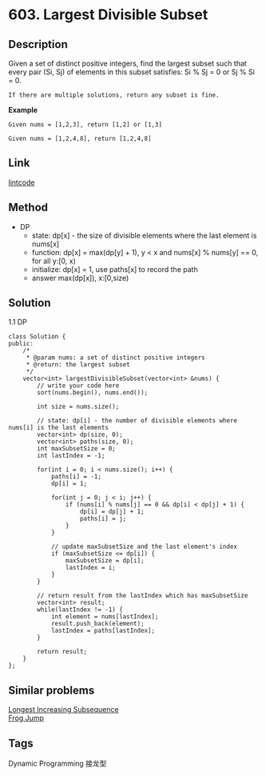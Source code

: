 # 603. Largest Divisible Subset

## Description
Given a set of distinct positive integers, find the largest subset such that every pair (Si, Sj) of elements in this subset satisfies: Si % Sj = 0 or Sj % Si = 0.
```
If there are multiple solutions, return any subset is fine.
```
**Example**  
```
Given nums = [1,2,3], return [1,2] or [1,3]

Given nums = [1,2,4,8], return [1,2,4,8]
```

## Link
[lintcode](https://www.lintcode.com/problem/largest-divisible-subsequence/)

## Method
* DP 
  * state: dp[x] - the size of divisible elements where the last element is nums[x]
  * function: dp[x] = max(dp[y] + 1), y < x and nums[x] % nums[y] == 0, for all y:[0, x)
  * initialize: dp[x] = 1, use paths[x] to record the path 
  * answer max(dp[x]), x:[0,size) 

## Solution
1.1 DP 
~~~
class Solution {
public:
    /*
     * @param nums: a set of distinct positive integers
     * @return: the largest subset 
     */
    vector<int> largestDivisibleSubset(vector<int> &nums) {
        // write your code here
        sort(nums.begin(), nums.end());
        
        int size = nums.size();
        
        // state: dp[i] - the number of divisible elements where nums[i] is the last elements
        vector<int> dp(size, 0);
        vector<int> paths(size, 0);
        int maxSubsetSize = 0;
        int lastIndex = -1;
        
        for(int i = 0; i < nums.size(); i++) {
            paths[i] = -1;
            dp[i] = 1;
            
            for(int j = 0; j < i; j++) {
                if (nums[i] % nums[j] == 0 && dp[i] < dp[j] + 1) {
                    dp[i] = dp[j] + 1;
                    paths[i] = j;
                }    
            }
            
            // update maxSubsetSize and the last element's index
            if (maxSubsetSize <= dp[i]) {
                maxSubsetSize = dp[i];
                lastIndex = i;
            }
        }            
        
        // return result from the lastIndex which has maxSubsetSize
        vector<int> result;
        while(lastIndex != -1) {
            int element = nums[lastIndex];
            result.push_back(element);
            lastIndex = paths[lastIndex];
        }
        
        return result;
    }
};
~~~

## Similar problems
[Longest Increasing Subsequence](https://www.lintcode.com/problem/longest-increasing-subsequence/)  
[Frog Jump](https://www.lintcode.com/problem/frog-jump/)  

## Tags
Dynamic Programming 接龙型  
